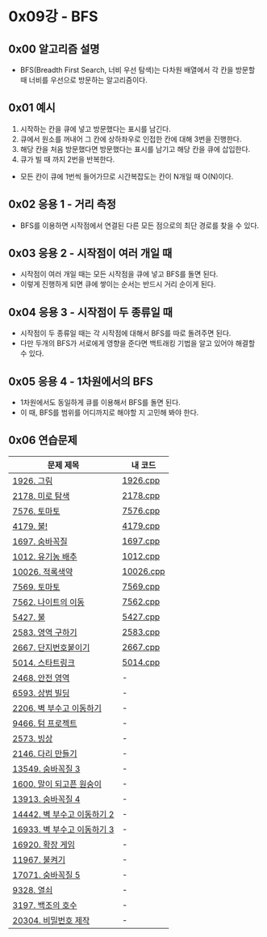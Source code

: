 # 0x09강 - BFS

## 0x00 알고리즘 설명

- BFS(Breadth First Search, 너비 우선 탐색)는 다차원 배열에서 각 칸을 방문할 때 너비를 우선으로 방문하는 알고리즘이다.

## 0x01 예시

1. 시작하는 칸을 큐에 넣고 방문했다는 표시를 남긴다.
2. 큐에서 원소를 꺼내어 그 칸에 상하좌우로 인접한 칸에 대해 3번을 진행한다.
3. 해당 칸을 처음 방문했다면 방문했다는 표시를 남기고 해당 칸을 큐에 삽입한다.
4. 큐가 빌 때 까지 2번을 반복한다.

- 모든 칸이 큐에 1번씩 들어가므로 시간복잡도는 칸이 N개일 때 O(N)이다.

## 0x02 응용 1 - 거리 측정

- BFS를 이용하면 시작점에서 연결된 다른 모든 점으로의 최단 경로를 찾을 수 있다.

## 0x03 응용 2 - 시작점이 여러 개일 때

- 시작점이 여러 개일 때는 모든 시작점을 큐에 넣고 BFS를 돌면 된다.
- 이렇게 진행하게 되면 큐에 쌓이는 순서는 반드시 거리 순이게 된다.

## 0x04 응용 3 - 시작점이 두 종류일 때

- 시작점이 두 종류일 때는 각 시작점에 대해서 BFS를 따로 돌려주면 된다.
- 다만 두개의 BFS가 서로에게 영향을 준다면 백트래킹 기법을 알고 있어야 해결할 수 있다.

## 0x05 응용 4 - 1차원에서의 BFS

- 1차원에서도 동일하게 큐를 이용해서 BFS를 돌면 된다.
- 이 때, BFS를 범위를 어디까지로 해야할 지 고민해 봐야 한다.

## 0x06 연습문제

| 문제 제목                                                    | 내 코드                                                      |
| ------------------------------------------------------------ | ------------------------------------------------------------ |
| [1926. 그림](https://www.acmicpc.net/problem/1926)           | [1926.cpp](https://github.com/tommya98/Coding-test/blob/main/Baekjoon%20code/1926.cpp) |
| [2178. 미로 탐색](https://www.acmicpc.net/problem/2178)      | [2178.cpp](https://github.com/tommya98/Coding-test/blob/main/Baekjoon%20code/2178.cpp) |
| [7576. 토마토](https://www.acmicpc.net/problem/7576)         | [7576.cpp](https://github.com/tommya98/Coding-test/blob/main/Baekjoon%20code/7576.cpp) |
| [4179. 불!](https://www.acmicpc.net/problem/4179)            | [4179.cpp](https://github.com/tommya98/Coding-test/blob/main/Baekjoon%20code/4179.cpp) |
| [1697. 숨바꼭질](https://www.acmicpc.net/problem/1697)       | [1697.cpp](https://github.com/tommya98/Coding-test/blob/main/Baekjoon%20code/1697.cpp) |
| [1012. 유기농 배추](https://www.acmicpc.net/problem/1012)    | [1012.cpp](https://github.com/tommya98/Coding-test/blob/main/Baekjoon%20code/1012.cpp) |
| [10026. 적록색약](https://www.acmicpc.net/problem/10026)     | [10026.cpp](https://github.com/tommya98/Coding-test/blob/main/Baekjoon%20code/10026.cpp) |
| [7569. 토마토](https://www.acmicpc.net/problem/7569)         | [7569.cpp](https://github.com/tommya98/Coding-test/blob/main/Baekjoon%20code/7569.cpp) |
| [7562. 나이트의 이동](https://www.acmicpc.net/problem/7562)  | [7562.cpp](https://github.com/tommya98/Coding-test/blob/main/Baekjoon%20code/7562.cpp) |
| [5427. 불](https://www.acmicpc.net/problem/5427)             | [5427.cpp](https://github.com/tommya98/Coding-test/blob/main/Baekjoon%20code/5427.cpp) |
| [2583. 영역 구하기](https://www.acmicpc.net/problem/2583)    | [2583.cpp](https://github.com/tommya98/Coding-test/blob/main/Baekjoon%20code/2583.cpp) |
| [2667. 단지번호붙이기](https://www.acmicpc.net/problem/2667) | [2667.cpp](https://github.com/tommya98/Coding-test/blob/main/Baekjoon%20code/2667.cpp) |
| [5014. 스타트링크](https://www.acmicpc.net/problem/5014)     | [5014.cpp](https://github.com/tommya98/Coding-test/blob/main/Baekjoon%20code/5014.cpp) |
| [2468. 안전 영역](https://www.acmicpc.net/problem/2468)      | -                                                            |
| [6593. 상범 빌딩](https://www.acmicpc.net/problem/6593)      | -                                                            |
| [2206. 벽 부수고 이동하기](https://www.acmicpc.net/problem/2206) | -                                                            |
| [9466. 텀 프로젝트](https://www.acmicpc.net/problem/9466)    | -                                                            |
| [2573. 빙상](https://www.acmicpc.net/problem/2573)           | -                                                            |
| [2146. 다리 만들기](https://www.acmicpc.net/problem/2146)    | -                                                            |
| [13549. 숨바꼭질 3](https://www.acmicpc.net/problem/13549)   | -                                                            |
| [1600. 말이 되고픈 원숭이](https://www.acmicpc.net/problem/1600) | -                                                            |
| [13913. 숨바꼭질 4](https://www.acmicpc.net/problem/13913)   | -                                                            |
| [14442. 벽 부수고 이동하기 2](https://www.acmicpc.net/problem/14442) | -                                                            |
| [16933. 벽 부수고 이동하기 3](https://www.acmicpc.net/problem/16933) | -                                                            |
| [16920. 확장 게임](https://www.acmicpc.net/problem/16920)    | -                                                            |
| [11967. 불켜기](https://www.acmicpc.net/problem/11967)       | -                                                            |
| [17071. 숨바꼭질 5](https://www.acmicpc.net/problem/17071)   | -                                                            |
| [9328. 열쇠](https://www.acmicpc.net/problem/9328)           | -                                                            |
| [3197. 백조의 호수](https://www.acmicpc.net/problem/3197)    | -                                                            |
| [20304. 비밀번호 제작](https://www.acmicpc.net/problem/20304) | -                                                            |

